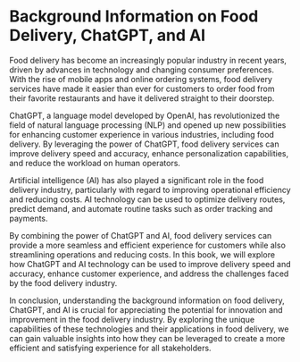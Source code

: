 Background Information on Food Delivery, ChatGPT, and AI
======================================================================

Food delivery has become an increasingly popular industry in recent years, driven by advances in technology and changing consumer preferences. With the rise of mobile apps and online ordering systems, food delivery services have made it easier than ever for customers to order food from their favorite restaurants and have it delivered straight to their doorstep.

ChatGPT, a language model developed by OpenAI, has revolutionized the field of natural language processing (NLP) and opened up new possibilities for enhancing customer experience in various industries, including food delivery. By leveraging the power of ChatGPT, food delivery services can improve delivery speed and accuracy, enhance personalization capabilities, and reduce the workload on human operators.

Artificial intelligence (AI) has also played a significant role in the food delivery industry, particularly with regard to improving operational efficiency and reducing costs. AI technology can be used to optimize delivery routes, predict demand, and automate routine tasks such as order tracking and payments.

By combining the power of ChatGPT and AI, food delivery services can provide a more seamless and efficient experience for customers while also streamlining operations and reducing costs. In this book, we will explore how ChatGPT and AI technology can be used to improve delivery speed and accuracy, enhance customer experience, and address the challenges faced by the food delivery industry.

In conclusion, understanding the background information on food delivery, ChatGPT, and AI is crucial for appreciating the potential for innovation and improvement in the food delivery industry. By exploring the unique capabilities of these technologies and their applications in food delivery, we can gain valuable insights into how they can be leveraged to create a more efficient and satisfying experience for all stakeholders.
